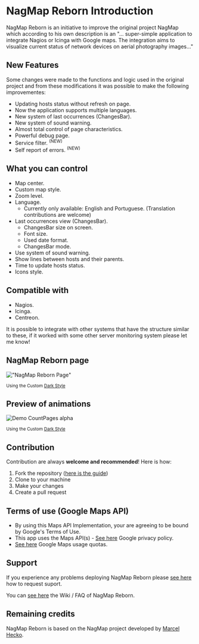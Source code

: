 # NagMap Reborn Introduction

NagMap Reborn is an initiative to improve the original project NagMap which according to his own description is an "... super-simple application to integrate Nagios or Icinga with Google maps. The integration aims to visualize current status of network devices on aerial photography images..."

## New Features

Some changes were made to the functions and logic used in the original project and from these modifications it was possible to make the following improvementes:

* Updating hosts status without refresh on page.
* Now the application supports multiple languages.
* New system of last occurrences (ChangesBar).
* New system of sound warning.
* Almost total control of page characteristics.
* Powerful debug page.
* Service filter. <sup>(NEW)</sup>
* Self report of errors. <sup>(NEW)</sup>

## What you can control

* Map center.
* Custom map style.
* Zoom level.
* Language.
  * Currently only available: English and Portuguese. (Translation contributions are welcome)
* Last occurrences view (ChangesBar).
  * ChangesBar size on screen.
  * Font size.
  * Used date format.
  * ChangesBar mode.
* Use system of sound warning.
* Show lines between hosts and their parents.
* Time to update hosts status.
* Icons style.

## Compatible with

* Nagios.
* Icinga.
* Centreon.

It is possible to integrate with other systems that have the structure similar to these, if it worked with some other server monitoring system please let me know!

## NagMap Reborn page

!["NagMap Reborn Page"](https://i.imgur.com/4rg98IC.png "NagMap Reborn Page")

<sup>Using the Custom [Dark Style](https://github.com/jocafamaka/nagmapReborn/tree/master/styles#dark-style)</sup>

## Preview of animations

![Demo CountPages alpha](https://i.imgur.com/hLzJ6T6.gif "NagMap Reborn Animation")

<sup>Using the Custom [Dark Style](https://github.com/jocafamaka/nagmapReborn/tree/master/styles#dark-style)</sup>

## Contribution

Contribution are always **welcome and recommended**! Here is how:

1. Fork the repository ([here is the guide](https://help.github.com/articles/fork-a-repo/))
1. Clone to your machine
1. Make your changes
1. Create a pull request

## Terms of use (Google Maps API)

* By using this Maps API Implementation, your are agreeing to be bound by Google's Terms of Use.
* This app uses the Maps API(s) - [See here](http://www.google.com/privacy.html) Google privacy policy.
* [See here](https://developers.google.com/maps/documentation/javascript/usage) Google Maps usage quotas.

## Support

If you experience any problems deploying NagMap Reborn please [see here](https://github.com/jocafamaka/nagmapReborn/wiki/How-to-request-support%3F) how to request suport.

You can [see here](https://github.com/jocafamaka/nagmapReborn/wiki/) the Wiki / FAQ of NagMap Reborn.

## Remaining credits

NagMap Reborn is based on the NagMap project developed by [Marcel Hecko](https://github.com/hecko).
